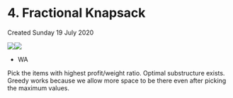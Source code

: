 # 4. Fractional Knapsack
Created Sunday 19 July 2020

![](/assets/4._Fractional_Knapsack_-_40-image-1.png)![](/assets/4._Fractional_Knapsack_-_40-image-2.png)

- WA

Pick the items with highest profit/weight ratio.
Optimal substructure exists.
Greedy works because we allow more space to be there even after picking the maximum values.

